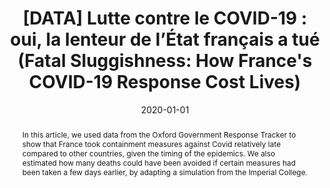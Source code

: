 ---
title: "[DATA] Lutte contre le COVID-19 : oui, la lenteur de l’État français a tué (Fatal Sluggishness: How France&apos;s COVID-19 Response Cost Lives)"
collection: publications
paperurl: 'https://www.lemediatv.fr/emissions/2020/data-lutte-contre-le-covid-19-oui-la-lenteur-de-letat-francais-a-tue-PtqelwZ3SmalFijh_IZrvA'
link: https://www.lemediatv.fr/emissions/2020/data-lutte-contre-le-covid-19-oui-la-lenteur-de-letat-francais-a-tue-PtqelwZ3SmalFijh_IZrvA
tags:
    - tag: Covid
      id: covid
      color: #90EE90
    - tag: Data mining
      id: data-mining
      color: #FAEBD7
    - tag: Bayesian inference
      id: bayesian-inference
      color: #FFFF00
type: press
date: 2020-01-01
venue: 'Le Média'
authors: <b>Gautheron L.</b>, Gence C.
abstract: "In this article, we used data from the Oxford Government Response Tracker to show that France took containment measures against Covid relatively late compared to other countries, given the timing of the epidemics. We also estimated how many deaths could have been avoided if certain measures had been taken a few days earlier, by adapting a simulation from the Imperial College."
citation: ' Lucas Gautheron,  Chloé Gence, &quot;[DATA] Lutte contre le COVID-19 : oui, la lenteur de l’État français a tué (Fatal Sluggishness: How France&amp;apos;s COVID-19 Response Cost Lives).&quot; Le Média, 2020.'
---
